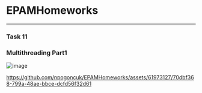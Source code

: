 # EPAMHomeworks
___
### Task 11
### Multithreading Part1

![image](https://github.com/npogoncuk/EPAMHomeworks/assets/61973127/f2506b9b-1079-486f-b5e7-241848cfa65d)




https://github.com/npogoncuk/EPAMHomeworks/assets/61973127/70dbf368-799a-48ae-bbce-dcfd56f32d61

